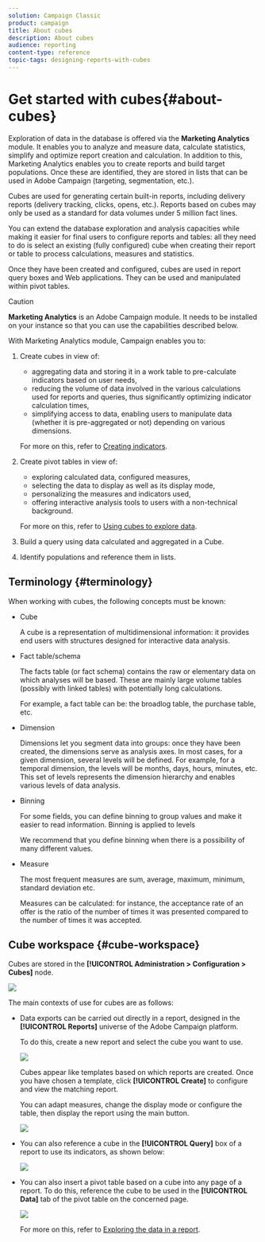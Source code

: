 ```yaml
---
solution: Campaign Classic
product: campaign
title: About cubes
description: About cubes
audience: reporting
content-type: reference
topic-tags: designing-reports-with-cubes
---
```


# Get started with cubes{#about-cubes}

Exploration of data in the database is offered via the **Marketing Analytics** module. It enables you to analyze and measure data, calculate statistics, simplify and optimize report creation and calculation. In addition to this, Marketing Analytics enables you to create reports and build target populations. Once these are identified, they are stored in lists that can be used in Adobe Campaign (targeting, segmentation, etc.).

Cubes are used for generating certain built-in reports, including delivery reports (delivery tracking, clicks, opens, etc.). Reports based on cubes may only be used as a standard for data volumes under 5 million fact lines.

You can extend the database exploration and analysis capacities while making it easier for final users to configure reports and tables: all they need to do is select an existing (fully configured) cube when creating their report or table to process calculations, measures and statistics.

Once they have been created and configured, cubes are used in report query boxes and Web applications. They can be used and manipulated within pivot tables.

>[!CAUTION]
>
>**Marketing Analytics** is an Adobe Campaign module. It needs to be installed on your instance so that you can use the capabilities described below.

With Marketing Analytics module, Campaign enables you to:

1. Create cubes in view of:

    * aggregating data and storing it in a work table to pre-calculate indicators based on user needs,
    * reducing the volume of data involved in the various calculations used for reports and queries, thus significantly optimizing indicator calculation times,
    * simplifying access to data, enabling users to manipulate data (whether it is pre-aggregated or not) depending on various dimensions.

   For more on this, refer to [Creating indicators](../../reporting/using/creating-indicators.md).

1. Create pivot tables in view of:

    * exploring calculated data, configured measures,
    * selecting the data to display as well as its display mode,
    * personalizing the measures and indicators used,
    * offering interactive analysis tools to users with a non-technical background.

   For more on this, refer to [Using cubes to explore data](../../reporting/using/using-cubes-to-explore-data.md).

1. Build a query using data calculated and aggregated in a Cube.
1. Identify populations and reference them in lists.

## Terminology {#terminology}

When working with cubes, the following concepts must be known:

* Cube

  A cube is a representation of multidimensional information: it provides end users with structures designed for interactive data analysis.

* Fact table/schema

  The facts table (or fact schema) contains the raw or elementary data on which analyses will be based. These are mainly large volume tables (possibly with linked tables) with potentially long calculations.

  For example, a fact table can be: the broadlog table, the purchase table, etc.

* Dimension

  Dimensions let you segment data into groups: once they have been created, the dimensions serve as analysis axes. In most cases, for a given dimension, several levels will be defined. For example, for a temporal dimension, the levels will be months, days, hours, minutes, etc. This set of levels represents the dimension hierarchy and enables various levels of data analysis.

* Binning

  For some fields, you can define binning to group values and make it easier to read information. Binning is applied to levels

  We recommend that you define binning when there is a possibility of many different values.

* Measure

  The most frequent measures are sum, average, maximum, minimum, standard deviation etc.

  Measures can be calculated: for instance, the acceptance rate of an offer is the ratio of the number of times it was presented compared to the number of times it was accepted.

## Cube workspace {#cube-workspace}

Cubes are stored in the **[!UICONTROL Administration > Configuration > Cubes]** node.

![](assets/s_advuser_cube_node.png)

The main contexts of use for cubes are as follows:

* Data exports can be carried out directly in a report, designed in the **[!UICONTROL Reports]** universe of the Adobe Campaign platform.

  To do this, create a new report and select the cube you want to use.

  ![](assets/cube_create_new.png)

  Cubes appear like templates based on which reports are created. Once you have chosen a template, click **[!UICONTROL Create]** to configure and view the matching report.

  You can adapt measures, change the display mode or configure the table, then display the report using the main button.

  ![](assets/cube_display_new.png)

* You can also reference a cube in the **[!UICONTROL Query]** box of a report to use its indicators, as shown below:

  ![](assets/s_advuser_query_using_a_cube.png)

* You can also insert a pivot table based on a cube into any page of a report. To do this, reference the cube to be used in the **[!UICONTROL Data]** tab of the pivot table on the concerned page.

  ![](assets/s_advuser_cube_in_report.png)

  For more on this, refer to [Exploring the data in a report](../../reporting/using/using-cubes-to-explore-data.md#exploring-the-data-in-a-report).

